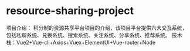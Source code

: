﻿# resource-sharing-project
项目介绍： 积分制的资源共享平台项目的介绍，该项目平台提供六大交互系统，包括私聊系统、兑换系统、搜索系统、关注系统、分享系统、推荐系统。
技术栈：Vue2+Vue-cli+Axios+Vuex+ElementUI+Vue-router+Node
